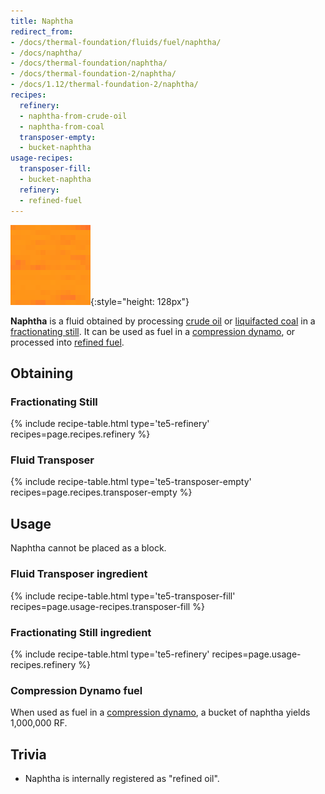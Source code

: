 ```yaml
---
title: Naphtha
redirect_from:
- /docs/thermal-foundation/fluids/fuel/naphtha/
- /docs/naphtha/
- /docs/thermal-foundation/naphtha/
- /docs/thermal-foundation-2/naphtha/
- /docs/1.12/thermal-foundation-2/naphtha/
recipes:
  refinery:
  - naphtha-from-crude-oil
  - naphtha-from-coal
  transposer-empty:
  - bucket-naphtha
usage-recipes:
  transposer-fill:
  - bucket-naphtha
  refinery:
  - refined-fuel
---
```


![Naphtha](/assets/images/thermal-foundation-2/naphtha.gif){:style="height: 128px"}


**Naphtha** is a fluid obtained by processing [crude oil](/docs/1.12/thermal-foundation/crude-oil/) or
[liquifacted coal](/docs/1.12/thermal-foundation/liquifacted-coal/) in a [fractionating
still](/docs/1.12/thermal-expansion/fractionating-still/). It can be used as fuel in a [compression
dynamo](/docs/1.12/thermal-expansion/compression-dynamo/), or processed into [refined
fuel](/docs/1.12/thermal-foundation/refined-fuel/).


Obtaining
---------

### Fractionating Still
{% include recipe-table.html type='te5-refinery' recipes=page.recipes.refinery %}

### Fluid Transposer
{% include recipe-table.html type='te5-transposer-empty' recipes=page.recipes.transposer-empty %}


Usage
-----

Naphtha cannot be placed as a block.

### Fluid Transposer ingredient
{% include recipe-table.html type='te5-transposer-fill' recipes=page.usage-recipes.transposer-fill %}

### Fractionating Still ingredient
{% include recipe-table.html type='te5-refinery' recipes=page.usage-recipes.refinery %}

### Compression Dynamo fuel
When used as fuel in a [compression
dynamo](/docs/1.12/thermal-expansion/compression-dynamo/), a bucket of naphtha yields
1,000,000 RF.


Trivia
------

* Naphtha is internally registered as "refined oil".
